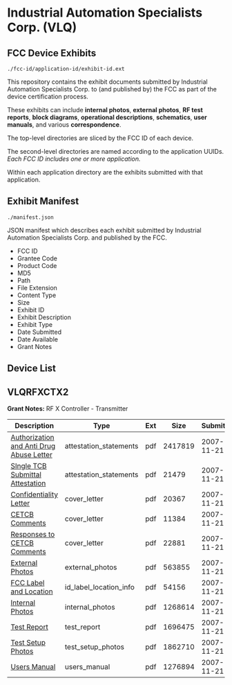 # Industrial Automation Specialists Corp. (VLQ)
## FCC Device Exhibits

```
./fcc-id/application-id/exhibit-id.ext
```

This repository contains the exhibit documents submitted by Industrial Automation Specialists Corp. to (and published by) the FCC as part of the device certification process.

These exhibits can include **internal photos**, **external photos**, **RF test reports**, **block diagrams**, **operational descriptions**, **schematics**, **user manuals**, and various **correspondence**.

The top-level directories are sliced by the FCC ID of each device.

The second-level directories are named according to the application UUIDs. *Each FCC ID includes one or more application.*

Within each application directory are the exhibits submitted with that application. 

## Exhibit Manifest

```
./manifest.json
```

JSON manifest which describes each exhibit submitted by Industrial Automation Specialists Corp. and published by the FCC.

- FCC ID
- Grantee Code
- Product Code
- MD5
- Path
- File Extension
- Content Type
- Size
- Exhibit ID
- Exhibit Description
- Exhibit Type
- Date Submitted
- Date Available
- Grant Notes

## Device List
## VLQRFXCTX2
**Grant Notes:** RF X Controller - Transmitter

| Description | Type | Ext | Size | Submitted | Available |
| ----------- | ---- | --- | ---- | --------- | --------- |
| [Authorization and Anti Drug Abuse Letter](VLQRFXCTX2/6e9de49887c69a74f532d69ef620f3a4/871075.pdf) | attestation_statements | pdf | 2417819 | 2007-11-21 | 2007-11-21 |
| [SIngle TCB Submittal Attestation](VLQRFXCTX2/6e9de49887c69a74f532d69ef620f3a4/871089.pdf) | attestation_statements | pdf | 21479 | 2007-11-21 | 2007-11-21 |
| [Confidentiality Letter](VLQRFXCTX2/6e9de49887c69a74f532d69ef620f3a4/871071.pdf) | cover_letter | pdf | 20367 | 2007-11-21 | 2007-11-21 |
| [CETCB Comments](VLQRFXCTX2/6e9de49887c69a74f532d69ef620f3a4/871072.pdf) | cover_letter | pdf | 11384 | 2007-11-21 | 2007-11-21 |
| [Responses to CETCB Comments](VLQRFXCTX2/6e9de49887c69a74f532d69ef620f3a4/871073.pdf) | cover_letter | pdf | 22881 | 2007-11-21 | 2007-11-21 |
| [External Photos](VLQRFXCTX2/6e9de49887c69a74f532d69ef620f3a4/871070.pdf) | external_photos | pdf | 563855 | 2007-11-21 | 2007-11-21 |
| [FCC Label and Location](VLQRFXCTX2/6e9de49887c69a74f532d69ef620f3a4/871069.pdf) | id_label_location_info | pdf | 54156 | 2007-11-21 | 2007-11-21 |
| [Internal Photos](VLQRFXCTX2/6e9de49887c69a74f532d69ef620f3a4/871068.pdf) | internal_photos | pdf | 1268614 | 2007-11-21 | 2007-11-21 |
| [Test Report](VLQRFXCTX2/6e9de49887c69a74f532d69ef620f3a4/871065.pdf) | test_report | pdf | 1696475 | 2007-11-21 | 2007-11-21 |
| [Test Setup Photos](VLQRFXCTX2/6e9de49887c69a74f532d69ef620f3a4/871064.pdf) | test_setup_photos | pdf | 1862710 | 2007-11-21 | 2007-11-21 |
| [Users Manual](VLQRFXCTX2/6e9de49887c69a74f532d69ef620f3a4/871063.pdf) | users_manual | pdf | 1276894 | 2007-11-21 | 2007-11-21 |
